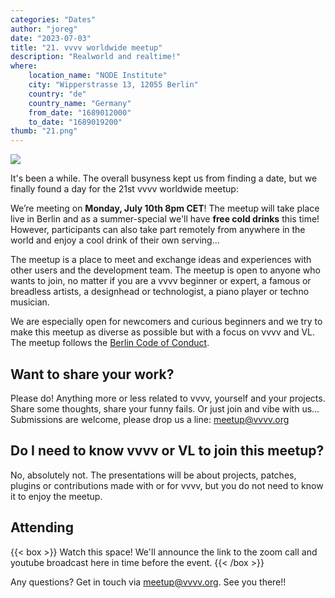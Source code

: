 ```yaml
---
categories: "Dates"
author: "joreg"
date: "2023-07-03"
title: "21. vvvv worldwide meetup"
description: "Realworld and realtime!"
where: 
    location_name: "NODE Institute"
    city: "Wipperstrasse 13, 12055 Berlin"
    country: "de"
    country_name: "Germany"
    from_date: "1689012000"
    to_date: "1689019200"
thumb: "21.png"
---
```


![](21.png) 

It's been a while. The overall busyness kept us from finding a date, but we finally found a day for the 21st vvvv worldwide meetup:

We’re meeting on **Monday, July 10th 8pm CET**! The meetup will take place live in Berlin and as a summer-special we'll have **free cold drinks** this time! However, participants can also take part remotely from anywhere in the world and enjoy a cool drink of their own serving...

The meetup is a place to meet and exchange ideas and experiences with other users and the development team. The meetup is open to anyone who wants to join, no matter if you are a vvvv beginner or expert, a famous or breadless artists, a designhead or technologist, a piano player or techno musician.

We are especially open for newcomers and curious beginners and we try to make this meetup as diverse as possible but with a focus on vvvv and VL. The meetup follows the [Berlin Code of Conduct](https://berlincodeofconduct.org). 

##  Want to share your work?
Please do! Anything more or less related to vvvv, yourself and your projects. Share some thoughts, share your funny fails. Or just join and vibe with us… Submissions are welcome, please drop us a line: meetup@vvvv.org

## Do I need to know vvvv or VL to join this meetup?
No, absolutely not. The presentations will be about projects, patches, plugins or contributions made with or for vvvv, but you do not need to know it to enjoy the meetup.

## Attending
{{< box >}}
Watch this space! We'll announce the link to the zoom call and youtube broadcast here in time before the event. 
{{< /box >}}

Any questions? Get in touch via meetup@vvvv.org. See you there!!
